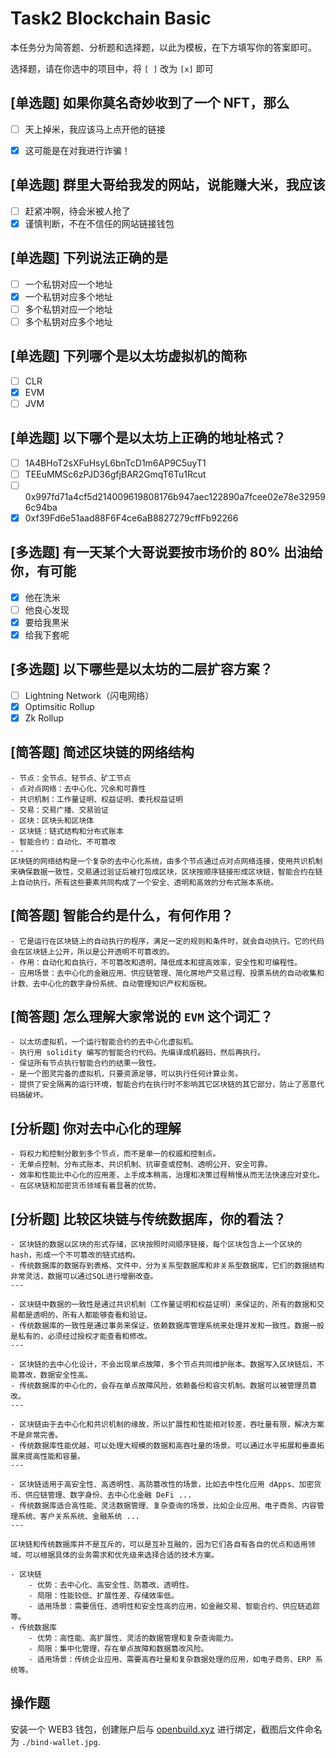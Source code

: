 # Task2 Blockchain Basic

本任务分为简答题、分析题和选择题，以此为模板，在下方填写你的答案即可。

选择题，请在你选中的项目中，将 `[ ]` 改为 `[x]` 即可


## [单选题] 如果你莫名奇妙收到了一个 NFT，那么

- [ ] 天上掉米，我应该马上点开他的链接
- [x] 这可能是在对我进行诈骗！



## [单选题] 群里大哥给我发的网站，说能赚大米，我应该

- [ ] 赶紧冲啊，待会米被人抢了
- [x] 谨慎判断，不在不信任的网站链接钱包

## [单选题] 下列说法正确的是

- [ ] 一个私钥对应一个地址
- [x] 一个私钥对应多个地址
- [ ] 多个私钥对应一个地址
- [ ] 多个私钥对应多个地址

 ## [单选题] 下列哪个是以太坊虚拟机的简称

- [ ] CLR
- [x] EVM
- [ ] JVM

## [单选题] 以下哪个是以太坊上正确的地址格式？

- [ ] 1A4BHoT2sXFuHsyL6bnTcD1m6AP9C5uyT1
- [ ] TEEuMMSc6zPJD36gfjBAR2GmqT6Tu1Rcut
- [ ] 0x997fd71a4cf5d214009619808176b947aec122890a7fcee02e78e329596c94ba
- [x] 0xf39Fd6e51aad88F6F4ce6aB8827279cffFb92266

## [多选题] 有一天某个大哥说要按市场价的 80% 出油给你，有可能

- [x] 他在洗米
- [ ] 他良心发现
- [x] 要给我黒米
- [x] 给我下套呢

## [多选题] 以下哪些是以太坊的二层扩容方案？

- [ ] Lightning Network（闪电网络）
- [x] Optimsitic Rollup
- [x] Zk Rollup

## [简答题] 简述区块链的网络结构

```
- 节点：全节点、轻节点、矿工节点
- 点对点网络：去中心化、冗余和可靠性
- 共识机制：工作量证明、权益证明、委托权益证明
- 交易：交易广播、交易验证
- 区块：区块头和区块体
- 区块链：链式结构和分布式账本
- 智能合约：自动化、不可篡改
---
区块链的网络结构是一个复杂的去中心化系统，由多个节点通过点对点网络连接，使用共识机制来确保数据一致性，交易通过验证后被打包成区块，区块按顺序链接形成区块链，智能合约在链上自动执行。所有这些要素共同构成了一个安全、透明和高效的分布式账本系统。

```



## [简答题] 智能合约是什么，有何作用？

```
- 它是运行在区块链上的自动执行的程序，满足一定的规则和条件时，就会自动执行。它的代码会在区块链上公开，所以是公开透明不可篡改的。
- 作用：自动化和自执行，不可篡改和透明，降低成本和提高效率，安全性和可编程性。
- 应用场景：去中心化的金融应用、供应链管理、简化房地产交易过程、投票系统的自动收集和计数、去中心化的数字身份系统、自动管理知识产权和版税。
```



## [简答题] 怎么理解大家常说的 `EVM` 这个词汇？

```
- 以太坊虚拟机，一个运行智能合约的去中心化虚拟机。
- 执行用 solidity 编写的智能合约代码。先编译成机器码，然后再执行。
- 保证所有节点执行智能合约的结果一致性。
- 是一个图灵完备的虚拟机，只要资源足够，可以执行任何计算业务。
- 提供了安全隔离的运行环境，智能合约在执行时不影响其它区块链的其它部分，防止了恶意代码搞破坏。
```



## [分析题] 你对去中心化的理解

```
- 将权力和控制分散到多个节点，而不是单一的权威和控制点。
- 无单点控制、分布式账本、共识机制、抗审查或控制、透明公开、安全可靠。
- 效率和性能比中心化的应用差，上手成本稍高，治理和决策过程稍慢从而无法快速应对变化。
- 在区块链和加密货币领域有着显著的优势。
```



## [分析题] 比较区块链与传统数据库，你的看法？

```
- 区块链的数据以区块的形式存储，区块按照时间顺序链接，每个区块包含上一个区块的hash，形成一个不可篡改的链式结构。
- 传统数据库的数据存到表格、文件中，分为关系型数据库和非关系型数据库，它们的数据结构非常灵活，数据可以通过SQL进行增删改查。
---

- 区块链中数据的一致性是通过共识机制（工作量证明和权益证明）来保证的，所有的数据和交易都是透明的，所有人都能够查看和验证。
- 传统数据库的一致性是通过事务来保证，依赖数据库管理系统来处理并发和一致性。数据一般是私有的，必须经过授权才能查看和修改。
---

- 区块链的去中心化设计，不会出现单点故障，多个节点共同维护账本。数据写入区块链后，不能篡改，数据安全性高。
- 传统数据库的中心化的，会存在单点故障风险，依赖备份和容灾机制。数据可以被管理员篡改。
---

- 区块链由于去中心化和共识机制的缘故，所以扩展性和性能相对较差，吞吐量有限，解决方案不是非常完善。
- 传统数据库性能优越，可以处理大规模的数据和高吞吐量的场景。可以通过水平拓展和垂直拓展来提高性能和容量。
---

- 区块链适用于高安全性、高透明性、高防篡改性的场景，比如去中性化应用 dApps、加密货币、供应链管理、数字身份、去中心化金融 DeFi ...
- 传统数据库适合高性能、灵活数据管理、复杂查询的场景，比如企业应用、电子商务、内容管理系统、客户关系系统、金融系统 ...
---

区块链和传统数据库并不是互斥的，可以是互补互融的，因为它们各自有各自的优点和适用领域，可以根据具体的业务需求和优先级来选择合适的技术方案。

- 区块链
    - 优势：去中心化、高安全性、防篡改、透明性。
    - 局限：性能较低、扩展性差、存储效率低。
    - 适用场景：需要信任、透明性和安全性高的应用，如金融交易、智能合约、供应链追踪等。
- 传统数据库
    - 优势：高性能、高扩展性、灵活的数据管理和复杂查询能力。
    - 局限：集中化管理，存在单点故障和数据篡改风险。
    - 适用场景：传统企业应用、需要高吞吐量和复杂数据处理的应用，如电子商务、ERP 系统等。
```



## 操作题

安装一个 WEB3 钱包，创建账户后与 [openbuild.xyz](https://openbuild.xyz/profile) 进行绑定，截图后文件命名为 `./bind-wallet.jpg`.
